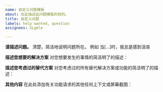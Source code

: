 ```yaml
---
name: 自定义问题模板
about: 在此描述此问题模板的目的。
title: 自定义问题
labels: help wanted, question
assignees: GLgele

---
```


**请描述问题。**
清楚，简洁地说明问题所在。 例如 当[...]时，我总是感到沮丧

**描述您想要的解决方案**
对您想要发生的事情的简洁明了的描述：

**描述您考虑过的替代方案**
对您考虑过的所有替代解决方案或功能的简洁明了的描述：

**其他内容**
在此处添加有关功能请求的其他任何上下文或屏幕截图：
